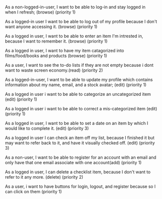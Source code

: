 <!-- 

Requirements:

Each todo created should be categorized as one of:

    Film / Series (To watch)
    Restaurants, cafes, etc. (To eat)
    Books (To read)
    Products (To buy)

In order to determine the category the app will probably need to use various API services such as those offered by Google, Wolfram Alpha, Rotten Tomatoes, Amazon, Yelp and others.

API services mentioned above are only suggestions. You will have to investigate how to balance the accurate categorization of items with having to deal with multiple API endpoints.

Users should be able to change a category of an item in case it was mis-categorized or could not be categorized at all.

Users should be able to register, log in, log out and update their profile.

 -->





As a non-logged-in-user, I want to be able to log-in and stay logged in when I refresh; (browse) (priority 1)

As a logged-in user I want to be able to log out of my profile because I don't want anyone accessing it. (browse) (priority 1)

As a logged in user, I want to be able to enter an item I'm intrested in, because I want to remember it. (browse) (priority 1)


As a logged in user, I want to have my item catagorized into films/food/books and products (browse) (priority 1)

As a user, I want to see the to-do lists if they are not empty because i dont want to waste screen economy.(read) (priority 2)


As a logged-in-user, I want to be able to update my profile which contains information about my name, email, and a stock avatar; (edit) (priority 1)

As a logged in user i want to be able to categorize an uncategorized item (edit) (priority 1)

As a logged in user i want to be able to correct a mis-categorized item (edit) (priority 1)


As a logged in user, I want to be able to set a date on an item by which I would like to complete it. (edit) (priority 3)

As a logged in user I can check an item off my list, because I finished it but may want to refer back to it, and have it visually checked off. (edit) (priority 3)


As a non-user, I want to be able to register for an account with an email and only have that one email associate with one account(add) (priority 1)

As a logged in user, I can delete a checklist item, because I don't want to refer to it any more. (delete) (priority 2)

As a user, i want to have buttons for login, logout, and register because so I can click on them (priority 1)
